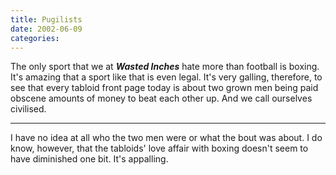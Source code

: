 ```yaml
---
title: Pugilists
date: 2002-06-09
categories:
---
```


The only sport that we at ***Wasted Inches*** hate more than football is
boxing. It's amazing that a sport like that is even legal. It's very galling,
therefore, to see that every tabloid front page today is about two grown men
being paid obscene amounts of money to beat each other up. And we call
ourselves civilised.

***

I have no idea at all who the two men were or what the bout was about. I do
know, however, that the tabloids' love affair with boxing doesn't seem to have
diminished one bit. It's appalling.
